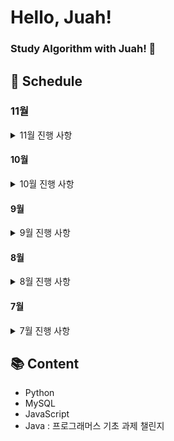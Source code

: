# Hello, Juah!

### Study Algorithm with Juah! 🍹

## 📅 Schedule

### 11월

<details>
  <summary> 11월 진행 사항 </summary>

### 1주차 2024.11.01 ~ 2024.11.03

- [x] 2024.11.01
  - [백준 9663번 - N-Queen](https://www.acmicpc.net/problem/9663)
- [ ] 2024.11.02
- [ ] 2024.11.03

</details>

#### 10월

<details>
  <summary> 10월 진행 사항 </summary>

### 1주차 2024.10.01 ~ 2024.10.06

- [ ] 2024.10.01
- [x] 2024.10.02
  - [백준 1012번 - 유기농 배추](https://www.acmicpc.net/problem/1012)
- [ ] 2024.10.03
- [ ] 2024.10.04
- [ ] 2024.10.05
- [ ] 2024.10.06

### 3주차 2024.10.14 ~ 2024.10.20

- [ ] 2024.10.14
- [x] 2024.10.15
  - [백준 2346번 - 풍선 터뜨리기](https://www.acmicpc.net/problem/2346)
- [x] 2024.10.16
  - [백준 12789번 - 도키도키 간식드리미](https://www.acmicpc.net/problem/12789)
- [ ] 2024.10.17
- [x] 2024.10.18
  - [백준 17952번 - 과제는 끝나지 않아!](https://www.acmicpc.net/problem/17952)
- [ ] 2024.10.19
- [ ] 2024.10.20

### 4주차 2024.10.21 ~ 2024.10.27

- [x] 2024.10.21
  - [백준 30106번 - 현이의 로봇청소기](https://www.acmicpc.net/problem/30106)
  - [백준 2667번 - 단지번호붙이기](https://www.acmicpc.net/problem/2667)
- [x] 2024.10.22
  - [백준 14716번 - 현수막](https://www.acmicpc.net/problem/14716)
- [x] 2024.10.23
  - [백준 10026번 - 적록색약](https://www.acmicpc.net/problem/10026)
- [x] 2024.10.24
  - [백준 7576번 - 토마토](https://www.acmicpc.net/problem/7576)
- [ ] 2024.10.25
- [x] 2024.10.26
  - [백준 10816번 - 숫자 카드 2](https://www.acmicpc.net/problem/10816)
- [ ] 2024.10.27

### 5주차 2024.10.28 ~ 2024.10.31

- [ ] 2024.10.28
- [x] 2024.10.29
  - [프로그래머스 1844번 - 게임 맵 최단거리](https://school.programmers.co.kr/learn/courses/30/lessons/1844)
- [x] 2024.10.30
  - [백준 14501번 - 퇴사](https://www.acmicpc.net/problem/14501)
- [x] 2024.10.31
  - [백준 16928번 - 뱀과 사다리 게임](https://www.acmicpc.net/problem/16928)
  - [백준 2343번 - 기타레슨](https://www.acmicpc.net/problem/2343)

</details>

#### 9월

<details>
  <summary> 9월 진행 사항 </summary>

### 1주차 2024.09.01 ~ 2024.09.08

- [ ] 2024.09.02
- [ ] 2024.09.03
- [x] 2024.09.04
  - [백준 11060번 - 점프 점프](https://www.acmicpc.net/problem/11060)
  - [백준 21736번 - 헌내기는 친구가 필요해](https://www.acmicpc.net/problem/21736)
  - [프로그래머스 118666번 - 성격 유형 검사하기](https://school.programmers.co.kr/learn/courses/30/lessons/118666)
- [x] 2024.09.05
  - [프로그래머스 299305번 - 대장균들의 자식의 수 구하기](https://school.programmers.co.kr/learn/courses/30/lessons/299305)
- [x] 2024.09.06
  - [백준 11559번 - Puyo Puyo](https://www.acmicpc.net/problem/11559)
- [x] 2024.09.07
  - [프로그래머스 301646번 - 특정 형질을 가지는 대장균 찾기](https://school.programmers.co.kr/learn/courses/30/lessons/301646)

### 2주차 2024.09.09 ~ 2024.09.15

- [ ] 2024.09.09
- [ ] 2024.09.10
- [x] 2024.09.11
  - [프로그래머스 59042번 - 없어진 기록 찾기](https://school.programmers.co.kr/learn/courses/30/lessons/59042)
- [ ] 2024.09.12
- [ ] 2024.09.13
- [ ] 2024.09.14
- [ ] 2024.09.15

### 3주차 2024.09.16 ~ 2024.09.22

- [ ] 2024.09.16
- [ ] 2024.09.17
- [ ] 2024.09.18
- [ ] 2024.09.19
- [ ] 2024.09.20
- [ ] 2024.09.21
- [ ] 2024.09.22

</details>

#### 8월

<details>
  <summary>8월 진행 사항</summary>

### 1주차: 2024.08.01 ~ 2024.08.04

- [x] 2024.08.01
  - [백준 4949번 - 균형잡힌 세상](https://www.acmicpc.net/problem/4949)
- [x] 2024.08.02
  - [백준 2178번 - 미로 탐색](https://www.acmicpc.net/problem/2178)
- [ ] 2024.08.03
- [ ] 2024.08.04

### 2주차: 2024.08.05 ~ 2024.08.11

- [x] 2024.08.05
  - [백준 7576번 - 토마토](https://www.acmicpc.net/problem/7576)
- [x] 2024.08.06
  - [백준 4179번 - 불!](https://www.acmicpc.net/problem/4179)
- [x] 2024.08.07
  - [백준 1697번 - 숨바꼭질](https://www.acmicpc.net/problem/1697)
- [x] 2024.08.08
  - [백준 1629번 - 곱셈](https://www.acmicpc.net/problem/1629)
- [ ] 2024.08.09
- [ ] 2024.08.10
- [ ] 2024.08.11

### 4주차: 2024.08.19 ~ 2024.08.25

- [x] 2024.08.19
  - [프로그래머스 144855번 - 카테고리 별 도서 판매량 집계하기](https://school.programmers.co.kr/learn/courses/30/lessons/144855)
- [ ] 2024.08.20
- [ ] 2024.08.21
- [ ] 2024.08.22
- [ ] 2024.08.23

### 5주차: 2024.08.26 ~ 2024.08.31

- [ ] 2024.08.26
- [ ] 2024.08.27
- [ ] 2024.08.28
- [ ] 2024.08.29
- [x] 2024.08.30
  - [백준 14940번 - 쉬운 최단거리](https://www.acmicpc.net/problem/14940)

</details>

#### 7월

<details>
<summary>7월 진행 사항</summary>

### 1주차: 2024.07.01 ~ 2024.07.07

- [x] 2024.07.01
  - [백준 1811번 - 단어 정렬](https://www.acmicpc.net/problem/1181)
- [ ] 2024.07.02
- [x] 2024.07.03
  - [프로그래머스 - 중복 제거하기](https://school.programmers.co.kr/learn/courses/30/lessons/59408)
  - [백준 1018번 - 체스판 다시 칠하기](https://www.acmicpc.net/problem/1018)
- [ ] 2024.07.04
- [ ] 2024.07.05
- [ ] 2024.07.06
- [x] 2024.07.07
  - [백준 1260번 - DFS와 BFS](https://www.acmicpc.net/problem/1260)
  - [프로그래머스 - ROOT 아이템 구하기](https://school.programmers.co.kr/learn/courses/30/lessons/273710)

### 2주차: 2024.07.08 ~ 2024.07.14

- [ ] 2024.07.08
- [x] 2024.07.09
  - [백준 7562번 - 나이트의 이동](https://www.acmicpc.net/problem/7562)
- [ ] 2024.07.10
- [ ] 2024.07.11
- [ ] 2024.07.12

### 3주차: 2024.07.15 ~ 2024.07.21

- [ ] 2024.07.15
- [x] 2024.07.16
  - [프로그래머스 - 오프라인/온라인 판매 데이터 통합하기](https://school.programmers.co.kr/learn/courses/30/lessons/131537)
  - [백준 12865 - 평범한 배낭](https://www.acmicpc.net/problem/12865)
- [ ] 2024.07.17
- [x] 2024.07.18
  - [프로그래머스 - 불량 사용자](https://school.programmers.co.kr/learn/courses/30/lessons/64064)
- [ ] 2024.07.19

### 4주차: 2024.07.22 ~ 2024.07.28

- [ ] 2024.07.22
- [x] 2024.07.23
  - [프로그래머스 - 불량 사용자](https://school.programmers.co.kr/learn/courses/30/lessons/64064)
- [x] 2024.07.24
  - [프로그래머스 - 표 편집](https://school.programmers.co.kr/learn/courses/30/lessons/81303)
- [x] 2024.07.25
  - [프로그래머스 - 표 편집](https://school.programmers.co.kr/learn/courses/30/lessons/81303)
- [ ] 2024.07.26

### 5주차: 2024.07.29 ~ 2024.07.31

- [x] 2024.07.29
  - [프로그래머스 - 3 x n 타일링](https://school.programmers.co.kr/learn/courses/30/lessons/12902)
- [x] 2024.07.30
  - [프로그래머스 - 단어 변환](https://school.programmers.co.kr/learn/courses/30/lessons/43163)
- [x] 2024.07.31
  - [백준 4991 - 로봇 청소기](https://www.acmicpc.net/problem/4991)

</details>

## 📚 Content

- Python
- MySQL
- JavaScript
- Java : 프로그래머스 기초 과제 챌린지
